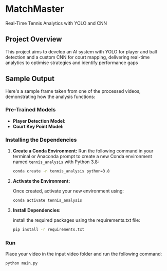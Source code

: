 # MatchMaster
Real-Time Tennis Analytics with YOLO and CNN
## Project Overview
This project aims to develop an AI system with YOLO for player and ball detection and a custom CNN for court mapping, delivering real-time analytics to optimise strategies and identify performance gaps

## Sample Output
Here's a sample frame taken from one of the processed videos, demonstrating how the analysis functions:


### Pre-Trained Models
- **Player Detection Model:**
- **Court Key Point Model:**



### Installing the Dependencies
1. **Create a Conda Environment:**
   Run the following command in your terminal or Anaconda prompt to create a new Conda environment named `tennis_analysis` with Python 3.8:
   ```bash
   conda create -n tennis_analysis python=3.8
   ```
   
2. **Activate the Environment:**
   
     Once created, activate your new environment using:
     ```bash
     conda activate tennis_analysis
     ```

3. **Install Dependencies:**
   
     install the required packages using the requirements.txt file:
     ```bash
     pip install -r requirements.txt
     ```

### Run

Place your video in the input video folder and run the following command:
```bash
python main.py
```
